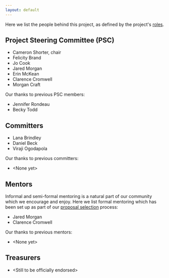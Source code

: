 ```yaml
---
layout: default
---
```


Here we list the people behind this project, as defined by the project's [roles](roles.html).

## Project Steering Committee (PSC)

* Cameron Shorter, chair
* Felicity Brand
* Jo Cook
* Jared Morgan
* Erin McKean
* Clarence Cromwell
* Morgan Craft

Our thanks to previous PSC members:

* Jennifer Rondeau
* Becky Todd

## Committers

* Lana Brindley
* Daniel Beck
* Viraji Ogodapola

Our thanks to previous committers:

* \<None yet\>

## Mentors
Informal and semi-formal mentoring is a natural part of our community which we encourage and enjoy. Here we list formal mentoring which has been set up as part of our [proposal selection](proposal-selection.html) process:

* Jared Morgan
* Clarence Cromwell

Our thanks to previous mentors:

* \<None yet\>

## Treasurers

* \<Still to be officially endorsed>